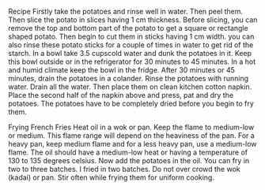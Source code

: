 Recipe Firstly take the potatoes and rinse well in water. Then peel them. Then slice the potato in slices having 1 cm thickness. Before slicing, you can remove the top and bottom part of the potato to get a square or rectangle shaped potato. Then begin to cut them in sticks having 1 cm width. you can also rinse these potato sticks for a couple of times in water to get rid of the starch. In a bowl take 3.5 cupscold water and dunk the potatoes in it. Keep this bowl outside or in the refrigerator for 30 minutes to 45 minutes. In a hot and humid climate keep the bowl in the fridge. After 30 minutes or 45 minutes, drain the potatoes in a colander. Rinse the potatoes with running water. Drain all the water. Then place them on clean kitchen cotton napkin. Place the second half of the napkin above and press, pat and dry the potatoes. The potatoes have to be completely dried before you begin to fry them.

Frying French Fries Heat oil in a wok or pan. Keep the flame to medium-low or medium. This flame range will depend on the heaviness of the pan. For a heavy pan, keep medium flame and for a less heavy pan, use a medium-low flame. The oil should have a medium-low heat or having a temperature of 130 to 135 degrees celsius. Now add the potatoes in the oil. You can fry in two to three batches. I fried in two batches. Do not over crowd the wok (kadai) or pan. Stir often while frying them for uniform cooking.